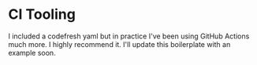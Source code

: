 # CI Tooling

I included a codefresh yaml but in practice I've been using GitHub Actions much more. I highly recommend it. I'll update this boilerplate with an example soon.